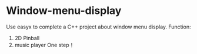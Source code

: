 # Window-menu-display
 Use easyx to complete a C++ project about window menu display.
 Function:
 1. 2D Pinball
 2. music player
 One step！
